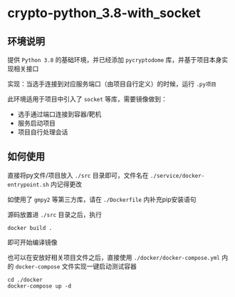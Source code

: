 # crypto-python_3.8-with_socket

## 环境说明

提供 `Python 3.8` 的基础环境，并已经添加 `pycryptodome` 库，并基于项目本身实现相关接口

实现：当选手连接到对应服务端口（由项目自行定义）的时候，运行 `.py项目`

此环境适用于项目中引入了 `socket` 等库，需要镜像做到：
- 选手通过端口连接到容器/靶机
- 服务启动项目
- 项目自行处理会话

## 如何使用

直接将py文件/项目放入 `./src` 目录即可，文件名在 `./service/docker-entrypoint.sh` 内记得更改

如使用了 `gmpy2` 等第三方库，请在 `./Dockerfile` 内补充pip安装语句

源码放置进 `./src` 目录之后，执行 
```shell
docker build .
```
即可开始编译镜像

也可以在安放好相关项目文件之后，直接使用 `./docker/docker-compose.yml` 内的 `docker-compose` 文件实现一键启动测试容器

```shell
cd ./docker
docker-compose up -d
